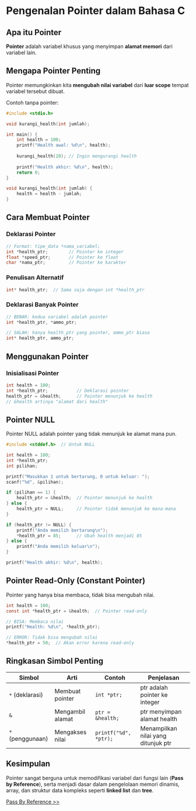 # Pengenalan Pointer dalam Bahasa C

## Apa itu Pointer
**Pointer** adalah variabel khusus yang menyimpan **alamat memori** dari variabel lain.  

## Mengapa Pointer Penting
Pointer memungkinkan kita **mengubah nilai variabel** dari **luar scope** tempat variabel tersebut dibuat.

Contoh tanpa pointer:

```c
#include <stdio.h>

void kurangi_health(int jumlah);

int main() {
    int health = 100;
    printf("Health awal: %d\n", health);
    
    kurangi_health(20); // Ingin mengurangi health
    
    printf("Health akhir: %d\n", health);
    return 0;
}

void kurangi_health(int jumlah) {
    health = health - jumlah; 
}
```

## Cara Membuat Pointer

### Deklarasi Pointer
```c
// Format: tipe_data *nama_variabel;
int *health_ptr;        // Pointer ke integer
float *speed_ptr;       // Pointer ke float
char *nama_ptr;         // Pointer ke karakter
```

### Penulisan Alternatif
```c
int* health_ptr;  // Sama saja dengan int *health_ptr
```

### Deklarasi Banyak Pointer
```c
// BENAR: kedua variabel adalah pointer
int *health_ptr, *ammo_ptr;

// SALAH: hanya health_ptr yang pointer, ammo_ptr biasa
int* health_ptr, ammo_ptr;
```

## Menggunakan Pointer

### Inisialisasi Pointer
```c
int health = 100;
int *health_ptr;           // Deklarasi pointer
health_ptr = &health;      // Pointer menunjuk ke health
// &health artinya "alamat dari health"
```

## Pointer NULL
Pointer NULL adalah pointer yang tidak menunjuk ke alamat mana pun.

```c
#include <stddef.h>  // Untuk NULL

int health = 100;
int *health_ptr;
int pilihan;

printf("Masukkan 1 untuk bertarung, 0 untuk keluar: ");
scanf("%d", &pilihan);

if (pilihan == 1) {
    health_ptr = &health;  // Pointer menunjuk ke health
} else {
    health_ptr = NULL;     // Pointer tidak menunjuk ke mana-mana
}

if (health_ptr != NULL) {
    printf("Anda memilih bertarung\n");
    *health_ptr = 85;      // Ubah health menjadi 85
} else {
    printf("Anda memilih keluar\n");
}

printf("Health akhir: %d\n", health);
```

## Pointer Read-Only (Constant Pointer)
Pointer yang hanya bisa membaca, tidak bisa mengubah nilai.

```c
int health = 100;
const int *health_ptr = &health;  // Pointer read-only

// BISA: Membaca nilai
printf("Health: %d\n", *health_ptr);

// ERROR: Tidak bisa mengubah nilai
*health_ptr = 50;  // Akan error karena read-only
```

## Ringkasan Simbol Penting

| Simbol | Arti | Contoh | Penjelasan |
|--------|------|---------|------------|
| `*` (deklarasi) | Membuat pointer | `int *ptr;` | ptr adalah pointer ke integer |
| `&` | Mengambil alamat | `ptr = &health;` | ptr menyimpan alamat health |
| `*` (penggunaan) | Mengakses nilai | `printf("%d", *ptr);` | Menampilkan nilai yang ditunjuk ptr |

## Kesimpulan
Pointer sangat berguna untuk memodifikasi variabel dari fungsi lain (**Pass by Reference**), serta menjadi dasar dalam pengelolaan memori dinamis, array, dan struktur data kompleks seperti **linked list** dan **tree**.

[Pass By Reference >>](2-PassByRef.md)
